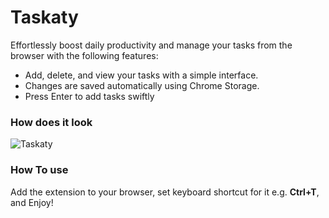 # Taskaty

Effortlessly boost daily productivity and manage your tasks from the browser with the following features:

- Add, delete, and view your tasks with a simple interface.
- Changes are saved automatically using Chrome Storage.
- Press Enter to add tasks swiftly

### How does it look

![Taskaty](https://github.com/IkhlasJihad/Taskaty/images/taskaty.JPG)

### How To use
Add the extension to your browser, set keyboard shortcut for it e.g. **Ctrl+T**, and Enjoy!